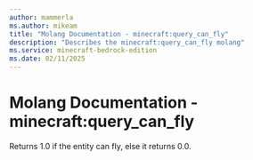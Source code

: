 ```yaml
---
author: mammerla
ms.author: mikeam
title: "Molang Documentation - minecraft:query_can_fly"
description: "Describes the minecraft:query_can_fly molang"
ms.service: minecraft-bedrock-edition
ms.date: 02/11/2025 
---
```


# Molang Documentation - minecraft:query_can_fly

Returns 1.0 if the entity can fly, else it returns 0.0.
